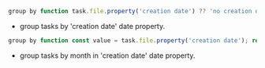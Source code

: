 <!-- placeholder to force blank line before included text -->


```javascript
group by function task.file.property('creation date') ?? 'no creation date'
```

- group tasks by 'creation date' date property.

```javascript
group by function const value = task.file.property('creation date'); return value ? window.moment(value).format('MMMM') : 'no month'
```

- group tasks by month in 'creation date' date property.


<!-- placeholder to force blank line after included text -->
